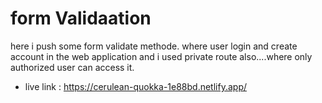 # form Validaation

here i push some form validate methode. where user login and create account in the web application and i used private route also....where only authorized user can access it.



- live link :
https://cerulean-quokka-1e88bd.netlify.app/
